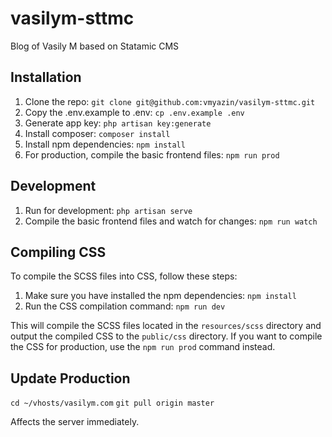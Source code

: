# vasilym-sttmc
Blog of Vasily M based on Statamic CMS

## Installation
1. Clone the repo: `git clone git@github.com:vmyazin/vasilym-sttmc.git`
2. Copy the .env.example to .env: `cp .env.example .env`
3. Generate app key: `php artisan key:generate`
4. Install composer: `composer install`
5. Install npm dependencies: `npm install`
6. For production, compile the basic frontend files: `npm run prod`

## Development
1. Run for development: `php artisan serve`
2. Compile the basic frontend files and watch for changes: `npm run watch`

## Compiling CSS
To compile the SCSS files into CSS, follow these steps:
1. Make sure you have installed the npm dependencies: `npm install`
2. Run the CSS compilation command: `npm run dev`

This will compile the SCSS files located in the `resources/scss` directory and output the compiled CSS to the `public/css` directory. If you want to compile the CSS for production, use the `npm run prod` command instead.

## Update Production
`cd ~/vhosts/vasilym.com`
`git pull origin master`

Affects the server immediately.
